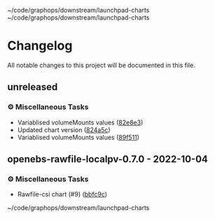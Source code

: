 ~/code/graphops/downstream/launchpad-charts ~/code/graphops/downstream/launchpad-charts
# Changelog

All notable changes to this project will be documented in this file.

## unreleased

### <!-- 7 -->⚙️ Miscellaneous Tasks

- Variablised volumeMounts values ([82e8e3](https://github.com/graphops/launchpad-charts/commit/82e8e3f175852da53f9be1ac1d20e169165105ee))
- Updated chart version ([824a5c](https://github.com/graphops/launchpad-charts/commit/824a5c11b6b896d674455f44ad367a4ca01a2f21))
- Variablised volumeMounts values ([89f511](https://github.com/graphops/launchpad-charts/commit/89f5115f0eaf5d565b9025c686a3d40a185b10e9))

## openebs-rawfile-localpv-0.7.0 - 2022-10-04

### <!-- 7 -->⚙️ Miscellaneous Tasks

- Rawfile-csi chart (#9) ([bbfc9c](https://github.com/graphops/launchpad-charts/commit/bbfc9cd89bd66304b3690a1c89639637b12d85de))

~/code/graphops/downstream/launchpad-charts
